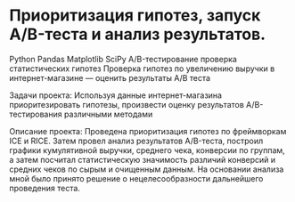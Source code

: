 #  Приоритизация гипотез, запуск A/B-теста и анализ результатов.
Python Pandas Matplotlib SciPy A/B-тестирование проверка статистических гипотез
Проверка гипотез по увеличению выручки в интернет-магазине —
оценить результаты A/B теста

Задачи проекта:
Используя данные интернет-магазина приоритезировать гипотезы, произвести оценку результатов A/B-тестирования различными методами

Описание проекта:
Проведена приоритизация гипотез по фреймворкам ICE и RICE. Затем провел анализ
результатов A/B-теста, построил графики кумулятивной выручки, среднего чека,
конверсии по группам, а затем посчитал статистическую значимость различий конверсий
и средних чеков по сырым и очищенным данным. На основании анализа мной было
принято решение о нецелесообразности дальнейшего проведения теста.
